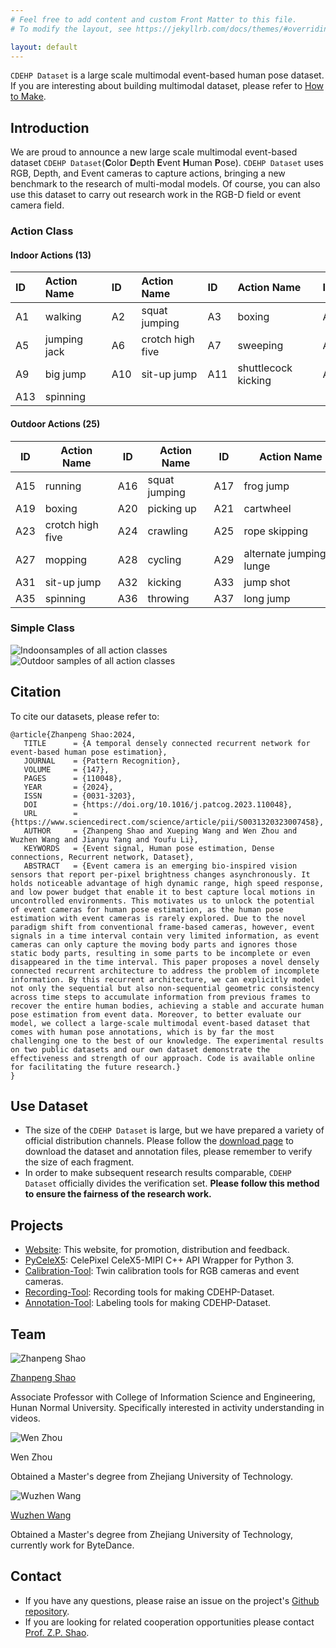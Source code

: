 ```yaml
---
# Feel free to add content and custom Front Matter to this file.
# To modify the layout, see https://jekyllrb.com/docs/themes/#overriding-theme-defaults

layout: default
---
```


`CDEHP Dataset` is a large scale multimodal event-based human pose dataset. If you are interesting about building multimodal dataset, please refer to [How to Make](/how-to-make).

## Introduction

We are proud to announce a new large scale multimodal event-based dataset `CDEHP Dataset`(**C**olor **D**epth **E**vent **H**uman **P**ose). `CDEHP Dataset` uses RGB, Depth, and Event cameras to capture actions, bringing a new benchmark to the research of multi-modal models. Of course, you can also use this dataset to carry out research work in the RGB-D field or event camera field.

### Action Class

#### Indoor Actions (13)

| ID|<div style="width:90px">Action Name</div>| ID   | <div style="width:90px">Action Name</div>| ID   |<div style="width:120px">Action Name</div>| ID   |<div style="width:150px">Action Name</div>|
| :--- | :----------- | :--- | :--------------- | :--- | :------------------ | :--- | :---------------------- |
| A1   | walking      | A2   | squat jumping    | A3   | boxing              | A4   | picking up              |
| A5   | jumping jack | A6   | crotch high five | A7   | sweeping            | A8   | alternate jumping lunge |
| A9   | big jump     | A10  | sit-up jump      | A11  | shuttlecock kicking | A12  | throwing                |
| A13  | spinning     |      |                  |      |                     |      |                         |

#### Outdoor Actions (25)

| ID   |<div style="width:100px">Action Name</div>| ID   |<div style="width:90px">Action Name</div>| ID   |<div style="width:150px">Action Name</div>| ID   |<div style="width:160px">Action Name</div>|
| ---- | ---------------- | ---- | ------------- | ---- | ----------------------- | ---- | ----------------------- |
| A15  | running          | A16  | squat jumping | A17  | frog jump               | A18  | jump fwd/bwd/left/right |
| A19  | boxing           | A20  | picking up    | A21  | cartwheel               | A22  | jumping jack            |
| A23  | crotch high five | A24  | crawling      | A25  | rope skipping           | A26  | sweeping                |
| A27  | mopping          | A28  | cycling       | A29  | alternate jumping lunge | A30  | big jump                |
| A31  | sit-up jump      | A32  | kicking       | A33  | jump shot               | A34  | shuttlecock kicking     |
| A35  | spinning         | A36  | throwing      | A37  | long jump               | A38  | burpee                  |


### Simple Class

![Indoonsamples of all action classes](/assets/Indoor.png)
![Outdoor samples of all action classes](/assets/Outdoor.png)

## Citation

To cite our datasets, please refer to:

```text
@article{Zhanpeng Shao:2024,
   TITLE      = {A temporal densely connected recurrent network for event-based human pose estimation},
   JOURNAL    = {Pattern Recognition},
   VOLUME     = {147},
   PAGES      = {110048},
   YEAR       = {2024},
   ISSN       = {0031-3203},
   DOI        = {https://doi.org/10.1016/j.patcog.2023.110048},
   URL        = {https://www.sciencedirect.com/science/article/pii/S0031320323007458},
   AUTHOR     = {Zhanpeng Shao and Xueping Wang and Wen Zhou and Wuzhen Wang and Jianyu Yang and Youfu Li},
   KEYWORDS   = {Event signal, Human pose estimation, Dense connections, Recurrent network, Dataset},
   ABSTRACT   = {Event camera is an emerging bio-inspired vision sensors that report per-pixel brightness changes asynchronously. It holds noticeable advantage of high dynamic range, high speed response, and low power budget that enable it to best capture local motions in uncontrolled environments. This motivates us to unlock the potential of event cameras for human pose estimation, as the human pose estimation with event cameras is rarely explored. Due to the novel paradigm shift from conventional frame-based cameras, however, event signals in a time interval contain very limited information, as event cameras can only capture the moving body parts and ignores those static body parts, resulting in some parts to be incomplete or even disappeared in the time interval. This paper proposes a novel densely connected recurrent architecture to address the problem of incomplete information. By this recurrent architecture, we can explicitly model not only the sequential but also non-sequential geometric consistency across time steps to accumulate information from previous frames to recover the entire human bodies, achieving a stable and accurate human pose estimation from event data. Moreover, to better evaluate our model, we collect a large-scale multimodal event-based dataset that comes with human pose annotations, which is by far the most challenging one to the best of our knowledge. The experimental results on two public datasets and our own dataset demonstrate the effectiveness and strength of our approach. Code is available online for facilitating the future research.}
}
```

## Use Dataset

* The size of the `CDEHP Dataset` is large, but we have prepared a variety of official distribution channels. Please follow the [download page](/download) to download the dataset and annotation files, please remember to verify the size of each fragment.
* In order to make subsequent research results comparable, `CDEHP Dataset` officially divides the verification set. **Please follow this method to ensure the fairness of the research work.**

## Projects

* [Website](https://github.com/CDEHP-Dataset/cdehp-dataset.github.io): This website, for promotion, distribution and feedback.
* [PyCeleX5](https://github.com/CDEHP-Dataset/PyCeleX5): CelePixel CeleX5-MIPI C++ API Wrapper for Python 3.
* [Calibration-Tool](https://github.com/CDEHP-Dataset/Calibration-Tool): Twin calibration tools for RGB cameras and event cameras.
* [Recording-Tool](https://github.com/CDEHP-Dataset/Calibration-Tool): Recording tools for making CDEHP-Dataset.
* [Annotation-Tool](https://github.com/CDEHP-Dataset/Annotation-Tool): Labeling tools for making CDEHP-Dataset.

## Team

<div class="row">
   <div class="cell">
      <img class="member_avatar" src="/assets/perry.jpg" alt="Zhanpeng Shao" />
      <p class="member_name"><a href="https://perryshao.github.io/">Zhanpeng Shao</a></p>
      <p>Associate Professor with College of Information Science and Engineering, Hunan Normal University. Specifically interested in activity understanding in videos.</p>
   </div>

   <div class="cell">
      <img class="member_avatar" src="/assets/xavier.jpg" alt="Wen Zhou" />
      <p class="member_name"><a herf="https://github.com/xavier-zw">Wen Zhou</a></p>
      <p>Obtained a Master's degree from Zhejiang University of Technology.</p>
   </div>

   <div class="cell">
      <img class="member_avatar" src="/assets/kuretru.jpg" alt="Wuzhen Wang" />
      <p class="member_name"><a href="https://github.com/kuretru">Wuzhen Wang</a></p>
      <p>Obtained a Master's degree from Zhejiang University of Technology, currently work for ByteDance.</p>
   </div>
</div>

## Contact

* If you have any questions, please raise an issue on the project's [Github repository](https://github.com/CDEHP-Dataset/cdehp-dataset.github.io/issues).
* If you are looking for related cooperation opportunities please contact [Prof. Z.P. Shao](https://perryshao.github.io/).
